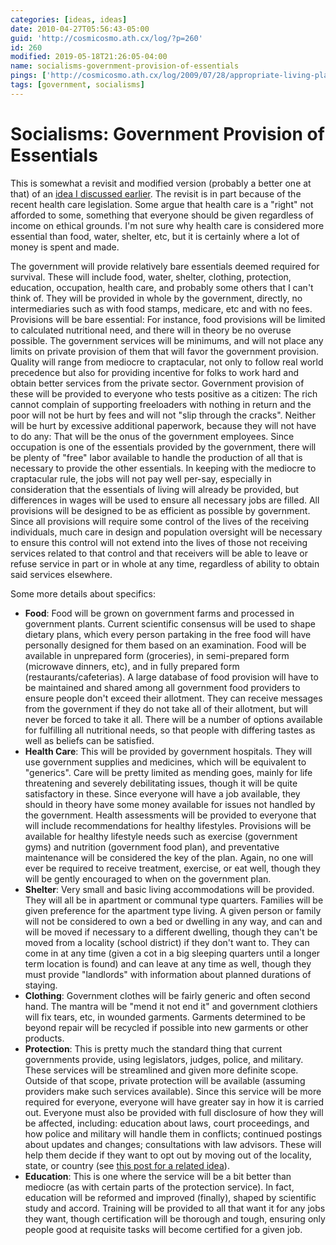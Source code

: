 ```yaml
---
categories: [ideas, ideas]
date: 2010-04-27T05:56:43-05:00
guid: 'http://cosmicosmo.ath.cx/log/?p=260'
id: 260
modified: 2019-05-18T21:26:05-04:00
name: socialisms-government-provision-of-essentials
pings: ['http://cosmicosmo.ath.cx/log/2009/07/28/appropriate-living-place-service/']
tags: [government, socialisms]
---
```


Socialisms: Government Provision of Essentials
==============================================

This is somewhat a revisit and modified version (probably a better one at that) of an [idea I discussed earlier](/content/blog/2004/10/24/socialismwelfare.md).  The revisit is in part because of the recent  health care legislation.  Some argue that health care is a "right" not afforded to some, something that everyone should be given regardless of income on ethical grounds.  I'm not sure why health care is considered more essential than food, water, shelter, etc, but it is certainly where a lot of money is spent and made.

The government will provide relatively bare essentials deemed required for survival.  These will include food, water, shelter, clothing, protection, education, occupation, health care, and probably some others that I can't think of.  They will be provided in whole by the government, directly, no intermediaries such as with food stamps, medicare, etc and with no fees.  Provisions will be bare essential:  For instance, food provisions will be limited to calculated nutritional need, and there will in theory be no overuse possible.  The government services will be minimums, and will not place any limits on private provision of them that will favor the government provision.  Quality will range from mediocre to craptacular, not only to follow real world precedence but also for providing incentive for folks to work hard and obtain better services from the private sector. <!--more  Continue reading about a possibility for government provision of essentials &raquo; --> Government provision of these will be provided to everyone who tests positive as a citizen:  The rich cannot complain of supporting freeloaders with nothing in return and the poor will not be hurt by fees and will not "slip through the cracks".  Neither will be hurt by excessive additional paperwork, because they will not have to do any:  That will be the onus of the government employees.  Since occupation is one of the essentials provided by the government, there will be plenty of "free" labor available to handle the production of all that is necessary to provide the other essentials.  In keeping with the mediocre to craptacular rule, the jobs will not pay well per-say, especially in consideration that the essentials of living will already be provided, but differences in wages will be used to ensure all necessary jobs are filled.  All provisions will be designed to be as efficient as possible by government.  Since all provisions will require some control of the lives of the receiving individuals, much care in design and population oversight will be necessary to ensure this control will not extend into the lives of those not receiving services related to that control and that receivers will be able to leave or refuse service in part or in whole at any time, regardless of ability to obtain said services elsewhere.

Some more details about specifics:

- **Food**:  Food will be grown on government farms and processed in government plants.  Current scientific consensus will be used to shape dietary plans, which every person partaking in the free food will have personally designed for them based on an examination.  Food will be available in unprepared form (groceries), in semi-prepared form (microwave dinners, etc), and in fully prepared form (restaurants/cafeterias).  A large database of food provision will have to be maintained and shared among all government food providers to ensure people don't exceed their allotment.  They can receive messages from the government if they do not take all of their allotment, but will never be forced to take it all.  There will be a number of options available for fulfilling all nutritional needs, so that people with differing tastes as well as beliefs can be satisfied.
- **Health Care**:  This will be provided by government hospitals.  They will use government supplies and medicines, which will be equivalent to "generics".  Care will be pretty limited as mending goes, mainly for life threatening and severely debilitating issues, though it will be quite satisfactory in these.  Since everyone will have a job available, they should in theory have some money available for issues not handled by the government.  Health assessments will be provided to everyone that will include recommendations for healthy lifestyles.  Provisions will be available for healthy lifestyle needs such as exercise (government gyms) and nutrition (government food plan), and preventative maintenance will be considered the key of the plan.  Again, no one will ever be required to receive treatment, exercise, or eat well, though they will be gently  encouraged to when on the government plan.
- **Shelter**: Very small and basic living accommodations will be provided.  They will all be in apartment or communal type quarters.  Families will be given preference for the apartment type living.  A given person or family will not be considered to own a bed or dwelling in any way, and can and will be moved if necessary to a different dwelling, though they can't be moved from a  locality (school district) if they don't want to.  They can come in at any time (given a cot in a big sleeping quarters until a longer term location is found) and can leave at any time as well, though they must provide "landlords" with information about planned durations of staying.
- **Clothing**: Government clothes will be fairly generic and often second hand.  The mantra will be "mend it not end it" and government clothiers will fix tears, etc, in wounded garments.  Garments determined to be beyond repair will be recycled if possible into new garments or other products.
- **Protection**: This is pretty much the standard thing that current governments provide, using legislators, judges, police, and military.  These services will be streamlined and given more definite scope.  Outside of that scope, private protection will be available (assuming providers make such services available).  Since this service will be more required for everyone, everyone will have greater say in how it is carried out.  Everyone must also be provided with full disclosure of how they will be affected, including:  education about laws, court proceedings, and how police and military will handle them in conflicts; continued postings about updates and changes; consultations with law advisors.  These will help them decide if they want to opt out by moving out of the locality, state, or country (see [this post for a related idea](/content/blog/2009/07/28/appropriate-living-place-service.md)).
- **Education**: This is one where the service will be a bit better than mediocre (as with certain parts of the protection service).  In fact, education will be reformed and improved (finally), shaped by scientific study and accord.  Training will be provided to all that want it for any jobs they want, though certification will be thorough and tough, ensuring only people good at requisite tasks will become certified for a given job.
